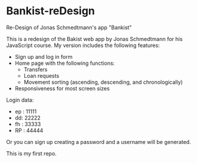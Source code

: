 # Bankist-reDesign
Re-Design of Jonas Schmedtmann's app "Bankist"

This is a redesign of the Bakist web app by Jonas Schmedtmann for his JavaScript course. My version includes the following features:
  - Sign up and log in form
  - Home page with the following functions:
    - Transfers
    - Loan requests
    - Movement sorting (ascending, descending, and chronologically)
  - Responsiveness for most screen sizes

Login data:
- ep : 11111
- dd: 22222
- fh : 33333
- RP : 44444

Or you can sign up creating a password and a username will be generated.

This is my first repo.
